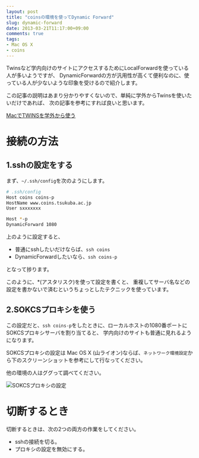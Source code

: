 ```yaml
---
layout: post
title: "coinsの環境を使ってDynamic Forward"
slug: dynamic-forward
date: 2013-03-21T11:17:00+09:00
comments: true
tags:
- Mac OS X
- coins
---
```


Twinsなど学内向けのサイトにアクセスするためにLocalForwardを使っている人が多いようですが、
DynamicForwardの方が汎用性が高くて便利なのに、使っている人が少ないような印象を受けるので紹介します。

この記事の説明はあまり分かりやすくないので、単純に学外からTwinsを使いたいだけであれば、
次の記事を参考にすれば良いと思います。

[MacでTWINSを学外から使う](http://shkh.hatenablog.com/entry/2011/11/22/231233)


# 接続の方法

## 1.sshの設定をする

まず、`~/.ssh/config`を次のようにします。

``` bash
# .ssh/config
Host coins coins-p
HostName www.coins.tsukuba.ac.jp
User sxxxxxxx

Host *-p
DynamicForward 1080
```

上のように設定すると、

* 普通にsshしたいだけならば、`ssh coins`
* DynamicForwardしたいなら、`ssh coins-p`

となって捗ります。

このように、*(アスタリスク)を使って設定を書くと、
重複してサーバ名などの設定を書かないで済むというちょっとしたテクニックを使っています。

## 2.SOKCSプロキシを使う

この設定だと、`ssh coins-p`をしたときに、ローカルホストの1080番ポートにSOKCSプロキシサーバを割り当てると、
学内向けのサイトも普通に見れるようになります。

SOKCSプロキシの設定は Mac OS X (山ライオン)ならば、`ネットワーク環境設定`から下のスクリーンショットを参考にして行なってください。

他の環境の人はググって調べてください。

![SOKCSプロキシの設定](/images/posts/2013-03-21-dynamic-forward.png)

# 切断するとき

切断するときは、次の2つの両方の作業をしてください。

* sshの接続を切る。
* プロキシの設定を無効にする。
